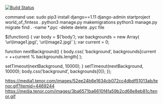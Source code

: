[![Build Status](https://travis-ci.com/rokambol/World-of-Fintess.svg?branch=master)](https://travis-ci.com/rokambol/World-of-Fintess)

command use:
sudo pip3 install django==1.11
django-admin startproject world_of_fintess .
python3 manage.py makemigrations
python3 manage.py migrate
find . -name \*.pyc -delete delete .pyc file

$(function() {
var body = $(‘body’);
var backgrounds = new Array(
‘url(image1.jpg)’,
‘url(image2.jpg)’
);
var current = 0;

function nextBackground() {
body.css(
‘background’,
backgrounds[current = ++current % backgrounds.length]
);

setTimeout(nextBackground, 10000);
}
setTimeout(nextBackground, 10000);
body.css(‘background’, backgrounds[0]);
});

https://media1.tenor.com/images/52ee24b6e1634cb072cc4dbdf51013ab/tenor.gif?itemid=4469244
https://media.tenor.com/images/3ba6571ba6610f4fa59b2cd68e8eb81c/tenor.gif